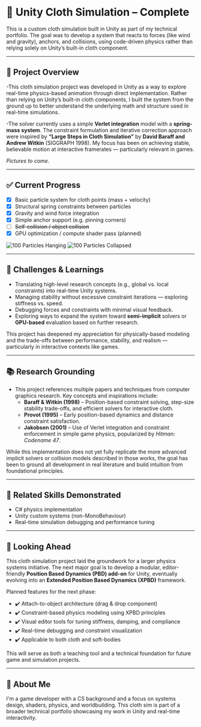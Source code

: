 # 🧵 Unity Cloth Simulation – Complete

This is a custom cloth simulation built in Unity as part of my technical portfolio. The goal was to develop a system that reacts to forces (like wind and gravity), anchors, and collisions, using code-driven physics rather than relying solely on Unity’s built-in cloth component.

---

 ## 📌 Project Overview

-This cloth simulation project was developed in Unity as a way to explore real-time physics-based animation through direct implementation. Rather than relying on Unity’s built-in cloth components, I built the system from the ground up to better understand the underlying math and structure used in real-time simulations.

-The solver currently uses a simple **Verlet integration** model with a **spring-mass system**. The constraint formulation and iterative correction approach were inspired by **“Large Steps in Cloth Simulation”** by **David Baraff and Andrew Witkin** (SIGGRAPH 1998). My focus has been on achieving stable, believable motion at interactive framerates — particularly relevant in games.

*Pictures to come.*

---

## ✅ Current Progress

- [x] Basic particle system for cloth points (mass + velocity)
- [x] Structural spring constraints between particles
- [x] Gravity and wind force integration
- [x] Simple anchor support (e.g. pinning corners)
- [ ] ~~Self-collision / object collision~~
- [x] GPU optimization / compute shader pass (planned)

![100 Particles Hanging](Cloth%20Simulation/Assets/Images/100ParticlesHanging.png) ![100 Particles Collapsed](Cloth%20Simulation/Assets/Images/100ParticlesCollapsed.png)

---

## 🧠 Challenges & Learnings

- Translating high-level research concepts (e.g., global vs. local constraints) into real-time Unity systems.
- Managing stability without excessive constraint iterations — exploring stiffness vs. speed.
- Debugging forces and constraints with minimal visual feedback.
- Exploring ways to expand the system toward **semi-implicit** solvers or **GPU-based** evaluation based on further research.

This project has deepened my appreciation for physically-based modeling and the trade-offs between performance, stability, and realism — particularly in interactive contexts like games.


---

## 📚 Research Grounding

- This project references multiple papers and techniques from computer graphics research. Key concepts and inspirations include:
  - **Baraff & Witkin (1998)** – Position-based constraint solving, step-size stability trade-offs, and efficient solvers for interactive cloth.
  - **Provot (1995)** – Early position-based dynamics and distance constraint satisfaction.
  - **Jakobsen (2001)** – Use of Verlet integration and constraint enforcement in simple game physics, popularized by *Hitman: Codename 47*.

While this implementation does not yet fully replicate the more advanced implicit solvers or collision models described in those works, the goal has been to ground all development in real literature and build intuition from foundational principles.

---

## 📎 Related Skills Demonstrated

- C# physics implementation
- Unity custom systems (non-MonoBehaviour)
- Real-time simulation debugging and performance tuning

---

## 🔭 Looking Ahead

This cloth simulation project laid the groundwork for a larger physics systems initiative. The next major goal is to develop a modular, editor-friendly **Position Based Dynamics (PBD) add-on** for Unity, eventually evolving into an **Extended Position Based Dynamics (XPBD)** framework.

Planned features for the next phase:
- ✔️ Attach-to-object architecture (drag & drop component)
- ✔️ Constraint-based physics modeling using XPBD principles
- ✔️ Visual editor tools for tuning stiffness, damping, and compliance
- ✔️ Real-time debugging and constraint visualization
- ✔️ Applicable to both cloth and soft-bodies

This will serve as both a teaching tool and a technical foundation for future game and simulation projects.

---

## 👋 About Me

I'm a game developer with a CS background and a focus on systems design, shaders, physics, and worldbuilding. This cloth sim is part of a broader technical portfolio showcasing my work in Unity and real-time interactivity.
